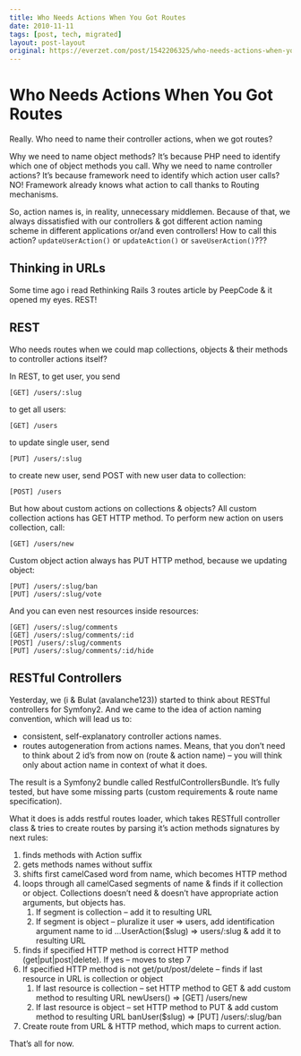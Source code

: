 ```yaml
---
title: Who Needs Actions When You Got Routes
date: 2010-11-11
tags: [post, tech, migrated]
layout: post-layout
original: https://everzet.com/post/1542206325/who-needs-actions-when-you-got-routes
---
```


# Who Needs Actions When You Got Routes

Really. Who need to name their controller actions, when we got routes?

Why we need to name object methods? It’s because PHP need to identify which one of object methods
you call. Why we need to name controller actions? It’s because framework need to identify which
action user calls? NO! Framework already knows what action to call thanks to Routing mechanisms.

So, action names is, in reality, unnecessary middlemen. Because of that, we always dissatisfied
with our controllers & got different action naming scheme in different applications or/and even
controllers! How to call this action? `updateUserAction()` or `updateAction()` or
`saveUserAction()`???

## Thinking in URLs

Some time ago i read Rethinking Rails 3 routes article by PeepCode & it opened my eyes. REST!

## REST

Who needs routes when we could map collections, objects & their methods to controller actions itself?

In REST, to get user, you send

```
[GET] /users/:slug
```

to get all users:

```
[GET] /users
```

to update single user, send

```
[PUT] /users/:slug
```

to create new user, send POST with new user data to collection:

```
[POST] /users
```

But how about custom actions on collections & objects? All custom collection actions has GET HTTP
method. To perform new action on users collection, call:

```
[GET] /users/new
```

Custom object action always has PUT HTTP method, because we updating object:

```
[PUT] /users/:slug/ban
[PUT] /users/:slug/vote
```

And you can even nest resources inside resources:

```
[GET] /users/:slug/comments
[GET] /users/:slug/comments/:id
[POST] /users/:slug/comments
[PUT] /users/:slug/comments/:id/hide
```

## RESTful Controllers

Yesterday, we (i & Bulat (avalanche123)) started to think about RESTful controllers for Symfony2.
And we came to the idea of action naming convention, which will lead us to:

* consistent, self-explanatory controller actions names.
* routes autogeneration from actions names. Means, that you don’t need to think about 2 id’s from
  now on (route & action name) – you will think only about action name in context of what it does.

The result is a Symfony2 bundle called RestfulControllersBundle. It’s fully tested, but have some
missing parts (custom requirements & route name specification).

What it does is adds restful routes loader, which takes RESTfull controller class & tries to
create routes by parsing it’s action methods signatures by next rules:

1. finds methods with Action suffix
1. gets methods names without suffix
1. shifts first camelCased word from name, which becomes HTTP method
1. loops through all camelCased segments of name & finds if it collection or object. Collections
   doesn’t need & doesn’t have appropriate action arguments, but objects has.
    1. If segment is collection – add it to resulting URL
    1. If segment is object – pluralize it user => users, add identification argument name to id
       ...UserAction($slug) => users/:slug & add it to resulting URL
1. finds if specified HTTP method is correct HTTP method (get|put|post|delete). If yes – moves to
   step 7
1. If specified HTTP method is not get/put/post/delete – finds if last resource in URL is
   collection or object
    1. If last resource is collection – set HTTP method to GET & add custom method to resulting
       URL newUsers() => [GET] /users/new
    1. If last resource is object – set HTTP method to PUT & add custom method to resulting URL
       banUser($slug) => [PUT] /users/:slug/ban
1. Create route from URL & HTTP method, which maps to current action.

That’s all for now.

